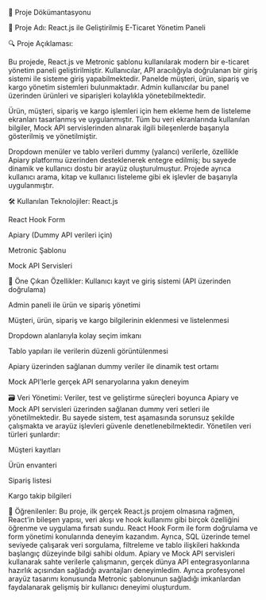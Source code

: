 📘 Proje Dökümantasyonu     

🔹 Proje Adı: React.js ile Geliştirilmiş E-Ticaret Yönetim Paneli   

🔍 Proje Açıklaması:

Bu projede, React.js ve Metronic şablonu kullanılarak modern bir e-ticaret yönetim paneli geliştirilmiştir. Kullanıcılar, API aracılığıyla doğrulanan bir giriş sistemi ile sisteme giriş yapabilmektedir. Panelde müşteri, ürün, sipariş ve kargo yönetim sistemleri bulunmaktadır. Admin kullanıcılar bu panel üzerinden ürünleri ve siparişleri kolaylıkla yönetebilmektedir.

Ürün, müşteri, sipariş ve kargo işlemleri için hem ekleme hem de listeleme ekranları tasarlanmış ve uygulanmıştır. Tüm bu veri ekranlarında kullanılan bilgiler, Mock API servislerinden alınarak ilgili bileşenlerde başarıyla gösterilmiş ve yönetilmiştir.

Dropdown menüler ve tablo verileri dummy (yalancı) verilerle, özellikle Apiary platformu üzerinden desteklenerek entegre edilmiş; bu sayede dinamik ve kullanıcı dostu bir arayüz oluşturulmuştur. Projede ayrıca kullanıcı arama, kitap ve kullanıcı listeleme gibi ek işlevler de başarıyla uygulanmıştır.

🛠️ Kullanılan Teknolojiler:
React.js

React Hook Form

Apiary (Dummy API verileri için)

Metronic Şablonu

Mock API Servisleri

🚀 Öne Çıkan Özellikler:
Kullanıcı kayıt ve giriş sistemi (API üzerinden doğrulama)

Admin paneli ile ürün ve sipariş yönetimi

Müşteri, ürün, sipariş ve kargo bilgilerinin eklenmesi ve listelenmesi

Dropdown alanlarıyla kolay seçim imkanı

Tablo yapıları ile verilerin düzenli görüntülenmesi

Apiary üzerinden sağlanan dummy veriler ile dinamik test ortamı

Mock API’lerle gerçek API senaryolarına yakın deneyim

🗃️ Veri Yönetimi:
Veriler, test ve geliştirme süreçleri boyunca Apiary ve Mock API servisleri üzerinden sağlanan dummy veri setleri ile yönetilmektedir. Bu sayede sistem, test aşamasında sorunsuz şekilde çalışmakta ve arayüz işlevleri güvenle denetlenebilmektedir. Yönetilen veri türleri şunlardır:

Müşteri kayıtları

Ürün envanteri

Sipariş listesi

Kargo takip bilgileri

🎯 Öğrenilenler:
Bu proje, ilk gerçek React.js projem olmasına rağmen, React’in bileşen yapısı, veri akışı ve hook kullanımı gibi birçok özelliğini öğrenme ve uygulama fırsatı sundu.
React Hook Form ile form doğrulama ve form yönetimi konularında deneyim kazandım.
Ayrıca, SQL üzerinde temel seviyede çalışarak veri sorgulama, filtreleme ve tablo ilişkileri hakkında başlangıç düzeyinde bilgi sahibi oldum.
Apiary ve Mock API servisleri kullanarak sahte verilerle çalışmanın, gerçek dünya API entegrasyonlarına hazırlık açısından sağladığı avantajları deneyimledim.
Ayrıca profesyonel arayüz tasarımı konusunda Metronic şablonunun sağladığı imkanlardan faydalanarak gelişmiş bir kullanıcı deneyimi oluşturdum.
